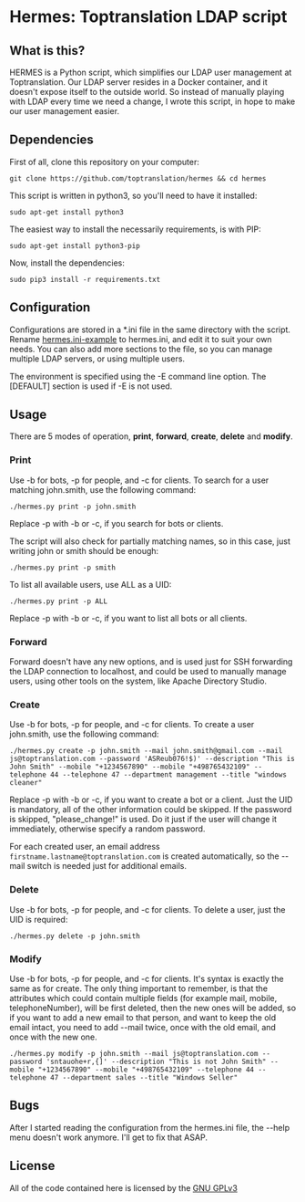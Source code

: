 # Hermes: Toptranslation LDAP script

## What is this?

HERMES is a Python script, which simplifies our LDAP user management
at Toptranslation. Our LDAP server resides in a Docker container, and
it doesn't expose itself to the outside world. So instead of manually
playing with LDAP every time we need a change, I wrote this script, in
hope to make our user management easier.

## Dependencies

First of all, clone this repository on your computer:
```
git clone https://github.com/toptranslation/hermes && cd hermes
```
This script is written in python3, so you'll need to have it installed:
```
sudo apt-get install python3
```
The easiest way to install the necessarily requirements, is with PIP:
```
sudo apt-get install python3-pip
```
Now, install the dependencies:
```
sudo pip3 install -r requirements.txt
```

## Configuration

Configurations are stored in a *.ini file in the same directory with
the script. Rename [hermes.ini-example](hermes.ini-example) to hermes.ini, and edit it to
suit your own needs. You can also add more sections to the file, so
you can manage multiple LDAP servers, or using multiple users.

The environment is specified using the -E command line option. The
[DEFAULT] section is used if -E is not used.

## Usage

There are 5 modes of operation, **print**, **forward**, **create**,
**delete** and **modify**.

### Print

Use -b for bots, -p for people, and -c for clients. To search for a
user matching john.smith, use the following command:

```
./hermes.py print -p john.smith
```
Replace -p with -b or -c, if you search for bots or clients.

The script will also check for partially matching names, so in this
case, just writing john or smith should be enough:
```
./hermes.py print -p smith
```

To list all available users, use ALL as a UID:
```
./hermes.py print -p ALL
```
Replace -p with -b or -c, if you want to list all bots or all clients.

### Forward

Forward doesn't have any new options, and is used just for SSH
forwarding the LDAP connection to localhost, and could be used to
manually manage users, using other tools on the system, like Apache
Directory Studio.

### Create

Use -b for bots, -p for people, and -c for clients. To create a user
john.smith, use the following command:

```
./hermes.py create -p john.smith --mail john.smith@gmail.com --mail js@toptranslation.com --password 'ASReub076!$)' --description "This is John Smith" --mobile "+1234567890" --mobile "+498765432109" --telephone 44 --telephone 47 --department management --title "windows cleaner"
```

Replace -p with -b or -c, if you want to create a bot or a client.
Just the UID is mandatory, all of the other information could be
skipped. If the password is skipped, "please_change!" is used. Do it
just if the user will change it immediately, otherwise specify a
random password.

For each created user, an email address `firstname.lastname@toptranslation.com`
is created automatically, so the --mail switch is needed just for
additional emails.

### Delete

Use -b for bots, -p for people, and -c for clients. To delete a user,
just the UID is required:

```
./hermes.py delete -p john.smith
```

### Modify

Use -b for bots, -p for people, and -c for clients. It's syntax is
exactly the same as for create. The only thing important to remember,
is that the attributes which could contain multiple fields (for
example mail, mobile, telephoneNumber), will be first deleted, then
the new ones will be added, so if you want to add a new email to that
person, and want to keep the old email intact, you need to add --mail
twice, once with the old email, and once with the new one.

```
./hermes.py modify -p john.smith --mail js@toptranslation.com --password 'sntauohe+r,{]' --description "This is not John Smith" --mobile "+1234567890" --mobile "+498765432109" --telephone 44 --telephone 47 --department sales --title "Windows Seller"
```

## Bugs

After I started reading the configuration from the hermes.ini file,
the --help menu doesn't work anymore. I'll get to fix that ASAP.

## License

All of the code contained here is licensed by the [GNU GPLv3](LICENSE)
